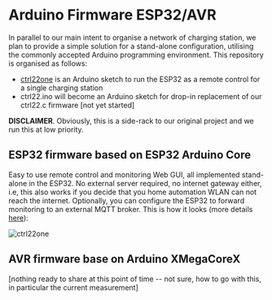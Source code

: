 # Arduino Firmware ESP32/AVR

In parallel to our main intent to organise a network of charging station, we plan to provide a simple solution for a stand-alone configuration, utilising the commonly accepted Arduino programming environment. This repository is organised as follows:  

- [ctrl22one](./ctrl22one) is an Arduino sketch to run the ESP32 as a remote control for a single charging station
- ctrl22.ino will become an Arduino sketch for drop-in replacement of our ctrl22.c firmware [not yet started] 

**DISCLAIMER**. Obviously, this is a side-rack to our original project and we run this at low priority.





## ESP32 firmware based on ESP32 Arduino Core

Easy to use remote control and monitoring Web GUI, all implemented stand-alone in the ESP32. No external server required, no internet gateway either, i.e, this also works if you decide that you home automation WLAN can not reach the internet. Optionally, you can configure the ESP32 to forward monitoring to an external MQTT broker. This is how it looks (more details [here](./ctr22one/)):

![ctrl22one](/Users/tmoor/current/code/agccs-ctrl22/images/ctrl22one-a.png)

 



## AVR firmware base on Arduino XMegaCoreX 

[nothing ready to share at this point of time -- not sure, how to go with this, in particular the current measurement]



